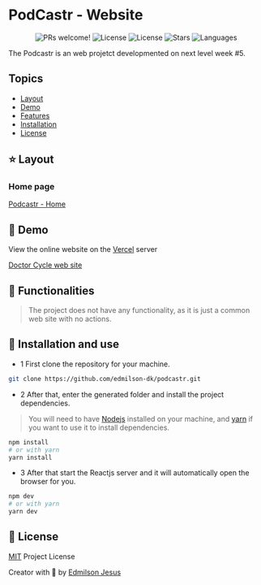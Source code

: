 # PodCastr - Website

<p align="center">
  <img src="https://img.shields.io/static/v1?label=Podcastr&message=Welcome&color=FFFFFF&labelColor=6F48C9" alt="PRs welcome!" />
  <img alt="License" src="https://img.shields.io/static/v1?label=version&message=1.0&color=FFFFFF&labelColor=6F48C9">
  <img alt="License" src="https://img.shields.io/static/v1?label=license&message=MIT&color=FFFFFF&labelColor=6F48C9">
  <img alt="Stars" src="https://img.shields.io/github/stars/edmilson-dk/podcastr?color=FFFFFF&labelColor=6F48C9">
  <img alt="Languages" src="https://img.shields.io/github/languages/count/edmilson-dk/podcastr?color=FFFFFF&labelColor=6F48C9">
</p>
 
The Podcastr is an web projetct developmented on next level week #5.

## Topics 

* [Layout](#layout)
* [Demo](#demo)
* [Features](#features)
* [Installation](#install)
* [License](#license)

<a id="layout"></a>
## ⭐ Layout

### Home page 

[Podcastr - Home]()

<a id="demo"></a>
## 🎉 Demo

View the online website on the [Vercel](https://vercel.com/) server

[Doctor Cycle web site](https://podcastr.vercel.app/)

<a id="features"></a>
## 🚀 Functionalities

> The project does not have any functionality, as it is just a common web site with no actions.

<a id="install"></a>
## 👷 Installation and use

* 1 First clone the repository for your machine.

```sh
git clone https://github.com/edmilson-dk/podcastr.git
```

* 2 After that, enter the generated folder and install the project dependencies.

> You will need to have [Nodejs](https://nodejs.org/) installed on your machine, and [yarn](https://yarnpkg.com/) if you want to use it to install dependencies.

```sh
npm install 
# or with yarn
yarn install
```

* 3 After that start the Reactjs server and it will automatically open the browser for you.

```sh
npm dev 
# or with yarn 
yarn dev
```

<a id="license"></a>
## 🤝 License

[MIT](https://github.com/edmilson-dk/posdcastr/blob/main/LICENSE) Project License

Creator with 💙 by [Edmilson Jesus](https://www.linkedin.com/in/edmilson-jesus-4128711b5)